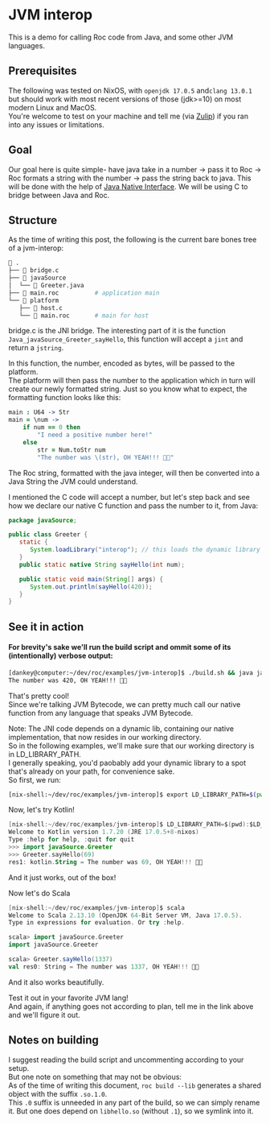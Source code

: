 # JVM interop
This is a demo for calling Roc code from Java, and some other JVM languages.


## Prerequisites

The following was tested on NixOS, with `openjdk 17.0.5` and`clang 13.0.1` but should work with most recent versions of those (jdk>=10) on most modern Linux and MacOS.\
You're welcome to test on your machine and tell me (via [Zulip](https://roc.zulipchat.com/#narrow/pm-with/583319-dank)) if you ran into any issues or limitations.

## Goal
Our goal here is quite simple- have java take in a number -> pass it to Roc -> Roc formats a string with the number -> pass the string back to java.
This will be done with the help of [Java Native Interface](https://docs.oracle.com/javase/8/docs/technotes/guides/jni/).
We will be using C to bridge between Java and Roc.

## Structure
As the time of writing this post, the following is the current bare bones tree of a jvm-interop:

``` sh
 .
├──  bridge.c
├──  javaSource
│  └──  Greeter.java
├──  main.roc          # application main
└──  platform
   ├──  host.c
   └──  main.roc       # main for host
```

bridge.c is the JNI bridge. The interesting part of it is the function `Java_javaSource_Greeter_sayHello`, this function will accept a `jint` and return a `jstring`.

In this function, the number, encoded as bytes, will be passed to the platform.\
The platform will then pass the number to the application which in turn will create our newly formatted string. Just so you know what to expect, the formatting function looks like this:
``` coffee
main : U64 -> Str
main = \num ->
    if num == 0 then
        "I need a positive number here!"
    else
        str = Num.toStr num
        "The number was \(str), OH YEAH!!! 🤘🤘"
```

The Roc string, formatted with the java integer, will then be converted into a Java String the JVM could understand.

I mentioned the C code will accept a number, but let's step back and see how we declare our native C function and pass the number to it, from Java:

``` java
package javaSource;

public class Greeter {
   static {
      System.loadLibrary("interop"); // this loads the dynamic library created from our JNI code!
   }
   public static native String sayHello(int num);

   public static void main(String[] args) {
      System.out.println(sayHello(420));
   }
}

```


## See it in action
#### For brevity's sake we'll run the build script and ommit some of its (intentionally) verbose output:

``` sh
[dankey@computer:~/dev/roc/examples/jvm-interop]$ ./build.sh && java javaSource.Greeter
The number was 420, OH YEAH!!! 🤘🤘
```
That's pretty cool!\
Since we're talking JVM Bytecode, we can pretty much call our native function from any language that speaks JVM Bytecode.

Note: The JNI code depends on a dynamic lib, containing our native implementation, that now resides in our working directory.\
So in the following examples, we'll make sure that our working directory is in LD_LIBRARY_PATH.\
I generally speaking, you'd paobably add your dynamic library to a spot that's already on your path, for convenience sake.\
So first, we run:

``` sh
[nix-shell:~/dev/roc/examples/jvm-interop]$ export LD_LIBRARY_PATH=$(pwd):$LD_LIBRARY_PATH
```

Now, let's try Kotlin!
``` kotlin
[nix-shell:~/dev/roc/examples/jvm-interop]$ LD_LIBRARY_PATH=$(pwd):$LD_LIBRARY_PATH kotlin
Welcome to Kotlin version 1.7.20 (JRE 17.0.5+8-nixos)
Type :help for help, :quit for quit
>>> import javaSource.Greeter
>>> Greeter.sayHello(69)
res1: kotlin.String = The number was 69, OH YEAH!!! 🤘🤘
```
And it just works, out of the box!

Now let's do Scala

``` scala
[nix-shell:~/dev/roc/examples/jvm-interop]$ scala
Welcome to Scala 2.13.10 (OpenJDK 64-Bit Server VM, Java 17.0.5).
Type in expressions for evaluation. Or try :help.

scala> import javaSource.Greeter
import javaSource.Greeter

scala> Greeter.sayHello(1337)
val res0: String = The number was 1337, OH YEAH!!! 🤘🤘

```
And it also works beautifully.

Test it out in your favorite JVM lang!\
And again, if anything goes not according to plan, tell me in the link above and we'll figure it out.

## Notes on building
I suggest reading the build script and uncommenting according to your setup.\
But one note on something that may not be obvious:\
As of the time of writing this document, `roc build --lib` generates a shared object with the suffix `.so.1.0`.\
This `.0` suffix is unneeded in any part of the build, so we can simply rename it.
But one does depend on `libhello.so` (without `.1`), so we symlink into it.


